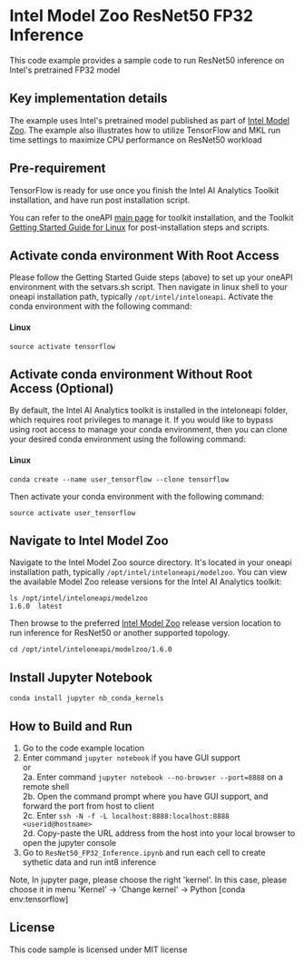 # Intel Model Zoo ResNet50 FP32 Inference
This code example provides a sample code to run ResNet50 inference on Intel's pretrained FP32 model

## Key implementation details
The example uses Intel's pretrained model published as part of [Intel Model Zoo](https://github.com/IntelAI/models). The example also illustrates how to utilize TensorFlow and MKL run time settings to maximize CPU performance on ResNet50 workload

## Pre-requirement

TensorFlow is ready for use once you finish the Intel AI Analytics Toolkit installation, and have run post installation script.

You can refer to the oneAPI [main page](https://software.intel.com/en-us/oneapi) for toolkit installation, and the Toolkit [Getting Started Guide for Linux](https://software.intel.com/en-us/get-started-with-intel-oneapi-linux-get-started-with-the-intel-ai-analytics-toolkit) for post-installation steps and scripts.

## Activate conda environment With Root Access

Please follow the Getting Started Guide steps (above) to set up your oneAPI environment with the setvars.sh script. Then navigate in linux shell to your oneapi installation path, typically `/opt/intel/inteloneapi`. Activate the conda environment with the following command:

#### Linux
```
source activate tensorflow
```


## Activate conda environment Without Root Access (Optional)

By default, the Intel AI Analytics toolkit is installed in the inteloneapi folder, which requires root privileges to manage it. If you would like to bypass using root access to manage your conda environment, then you can clone your desired conda environment using the following command:

#### Linux
```
conda create --name user_tensorflow --clone tensorflow
```

Then activate your conda environment with the following command:

```
source activate user_tensorflow
```

## Navigate to Intel Model Zoo

Navigate to the Intel Model Zoo source directory. It's located in your oneapi installation path, typically `/opt/intel/inteloneapi/modelzoo`.
You can view the available Model Zoo release versions for the Intel AI Analytics toolkit:
```
ls /opt/intel/inteloneapi/modelzoo
1.6.0  latest
```
Then browse to the preferred [Intel Model Zoo](https://github.com/IntelAI/models/tree/master/benchmarks) release version location to run inference for ResNet50 or another supported topology.
```
cd /opt/intel/inteloneapi/modelzoo/1.6.0
```

## Install Jupyter Notebook 
```
conda install jupyter nb_conda_kernels
```

## How to Build and Run 
1. Go to the code example location<br>
2. Enter command `jupyter notebook` if you have GUI support <br>
or<br>
2a. Enter command `jupyter notebook --no-browser --port=8888` on a remote shell <br>
2b. Open the command prompt where you have GUI support, and forward the port from host to client<br>
2c. Enter `ssh -N -f -L localhost:8888:localhost:8888 <userid@hostname>`<br>
2d. Copy-paste the URL address from the host into your local browser to open the jupyter console<br>
3. Go to `ResNet50_FP32_Inference.ipynb` and run each cell to create sythetic data and run int8 inference

Note, In jupyter page, please choose the right 'kernel'. In this case, please choose it in menu 'Kernel' -> 'Change kernel' -> Python [conda env:tensorflow]

## License  
This code sample is licensed under MIT license